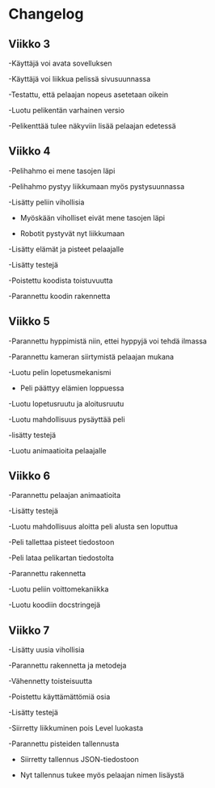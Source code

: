 # Changelog

## Viikko 3

-Käyttäjä voi avata sovelluksen

-Käyttäjä voi liikkua pelissä sivusuunnassa

-Testattu, että pelaajan nopeus asetetaan oikein

-Luotu pelikentän varhainen versio

-Pelikenttää tulee näkyviin lisää pelaajan edetessä

## Viikko 4

-Pelihahmo ei mene tasojen läpi

-Pelihahmo pystyy liikkumaan myös pystysuunnassa

-Lisätty peliin vihollisia

- Myöskään viholliset eivät mene tasojen läpi

- Robotit pystyvät nyt liikkumaan

-Lisätty elämät ja pisteet pelaajalle

-Lisätty testejä

-Poistettu koodista toistuvuutta

-Parannettu koodin rakennetta

## Viikko 5

-Parannettu hyppimistä niin, ettei hyppyjä voi tehdä ilmassa

-Parannettu kameran siirtymistä pelaajan mukana

-Luotu pelin lopetusmekanismi

- Peli päättyy elämien loppuessa

-Luotu lopetusruutu ja aloitusruutu

-Luotu mahdollisuus pysäyttää peli

-lisätty testejä

-Luotu animaatioita pelaajalle

## Viikko 6

-Parannettu pelaajan animaatioita

-Lisätty testejä

-Luotu mahdollisuus aloitta peli alusta sen loputtua

-Peli tallettaa pisteet tiedostoon

-Peli lataa pelikartan tiedostolta

-Parannettu rakennetta

-Luotu peliin voittomekaniikka

-Luotu koodiin docstringejä

## Viikko 7

-Lisätty uusia vihollisia

-Parannettu rakennetta ja metodeja

-Vähennetty toisteisuutta

-Poistettu käyttämättömiä osia

-Lisätty testejä

-Siirretty liikkuminen pois Level luokasta

-Parannettu pisteiden tallennusta

- Siirretty tallennus JSON-tiedostoon

- Nyt tallennus tukee myös pelaajan nimen lisäystä
